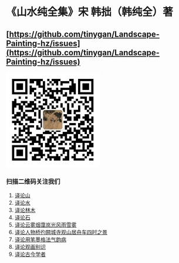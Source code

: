 # 《山水纯全集》宋 韩拙（韩纯全）著 
## [https://github.com/tinygan/Landscape-Painting-hz/issues](https://github.com/tinygan/Landscape-Painting-hz/issues)

[![扫描二维码关注我们](https://github.com/tinygan/Landscape-Painting-hz/blob/master/erwm.PNG)](https://github.com/tinygan/Landscape-Painting-hz/blob/master/erwm.PNG)
### 扫描二维码关注我们

1. [译论山](https://github.com/tinygan/Landscape-Painting-hz/blob/master/%E8%AF%91%E8%AE%BA%E5%B1%B1.md)
1. [译论水]()
1. [译论林木]()
1. [译论石]()
1. [译论云雾烟霭岚光风雨雪雾]()
1. [译论人物桥彴闗城寺观山居舟车四时之景]()
1. [译论用笔墨格法气韵病]()
1. [译论观画别识]()
1. [译论古今学者]()
